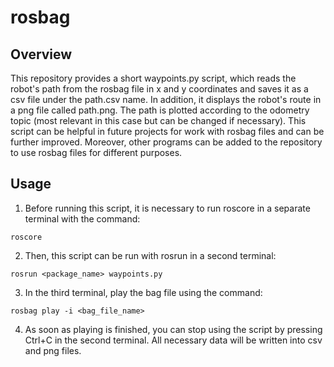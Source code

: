 # rosbag
## Overview
This repository provides a short waypoints.py script, which reads the robot's path from the rosbag file in x and y coordinates and saves it as a csv file under the path.csv name. In addition, it displays the robot's route in a png file called path.png. The path is plotted according to the odometry topic (most relevant in this case but can be changed if necessary). This script can be helpful in future projects for work with rosbag files and can be further improved. Moreover, other programs can be added to the repository to use rosbag files for different purposes.
## Usage
1. Before running this script, it is necessary to run roscore in a separate terminal with the command:
```
roscore
```
2. Then, this script can be run with rosrun in a second terminal:
```
rosrun <package_name> waypoints.py
```
3. In the third terminal, play the bag file using the command:
```
rosbag play -i <bag_file_name>
```
4. As soon as playing is finished, you can stop using the script by pressing Ctrl+C in the second terminal. All necessary data will be written into csv and png files.
